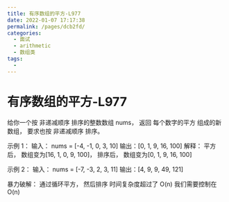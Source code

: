 ```yaml
---
title: 有序数组的平方-L977
date: 2022-01-07 17:17:38
permalink: /pages/dcb2fd/
categories:
  - 面试
  - arithmetic
  - 数组类
tags:
  - 
---
```



# 有序数组的平方-L977

给你一个按 非递减顺序 排序的整数数组 nums， 返回 每个数字的平方 组成的新数组， 要求也按 非递减顺序 排序。

示例 1： 输入： nums = [-4, -1, 0, 3, 10] 输出：[0, 1, 9, 16, 100] 解释： 平方后， 数组变为[16, 1, 0, 9, 100]， 排序后， 数组变为[0, 1, 9, 16, 100]

示例 2： 输入： nums = [-7, -3, 2, 3, 11] 输出：[4, 9, 9, 49, 121]

暴力破解： 通过循环平方， 然后排序 时间复杂度超过了 O(n) 我们需要控制在 O(n)

<!-- more -->